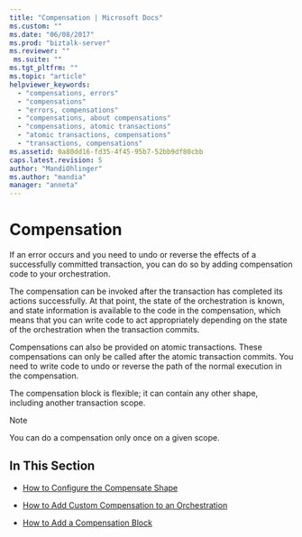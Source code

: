 ```yaml
---
title: "Compensation | Microsoft Docs"
ms.custom: ""
ms.date: "06/08/2017"
ms.prod: "biztalk-server"
ms.reviewer: ""
 ms.suite: ""
ms.tgt_pltfrm: ""
ms.topic: "article"
helpviewer_keywords: 
  - "compensations, errors"
  - "compensations"
  - "errors, compensations"
  - "compensations, about compensations"
  - "compensations, atomic transactions"
  - "atomic transactions, compensations"
  - "transactions, compensations"
ms.assetid: 0a80dd16-fd35-4f45-95b7-52bb9df80cbb
caps.latest.revision: 5
author: "MandiOhlinger"
ms.author: "mandia"
manager: "anneta"
---
```

# Compensation
If an error occurs and you need to undo or reverse the effects of a successfully committed transaction, you can do so by adding compensation code to your orchestration.  
  
 The compensation can be invoked after the transaction has completed its actions successfully. At that point, the state of the orchestration is known, and state information is available to the code in the compensation, which means that you can write code to act appropriately depending on the state of the orchestration when the transaction commits.  
  
 Compensations can also be provided on atomic transactions. These compensations can only be called after the atomic transaction commits. You need to write code to undo or reverse the path of the normal execution in the compensation.  
  
 The compensation block is flexible; it can contain any other shape, including another transaction scope.  
  
> [!NOTE]
>  You can do a compensation only once on a given scope.  
  
## In This Section  
  
-   [How to Configure the Compensate Shape](../core/how-to-configure-the-compensate-shape.md)  
  
-   [How to Add Custom Compensation to an Orchestration](../core/how-to-add-custom-compensation-to-an-orchestration.md)  
  
-   [How to Add a Compensation Block](../core/how-to-add-a-compensation-block.md)
